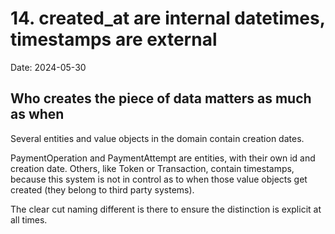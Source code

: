 # 14. created_at are internal datetimes, timestamps are external

Date: 2024-05-30

## Who creates the piece of data matters as much as when

Several entities and value objects in the domain contain creation dates.

PaymentOperation and PaymentAttempt are entities, with their own id and creation date. Others, like Token or Transaction,
contain timestamps, because this system is not in control as to when those value objects get created (they belong to third party systems).

The clear cut naming different is there to ensure the distinction is explicit at all times.